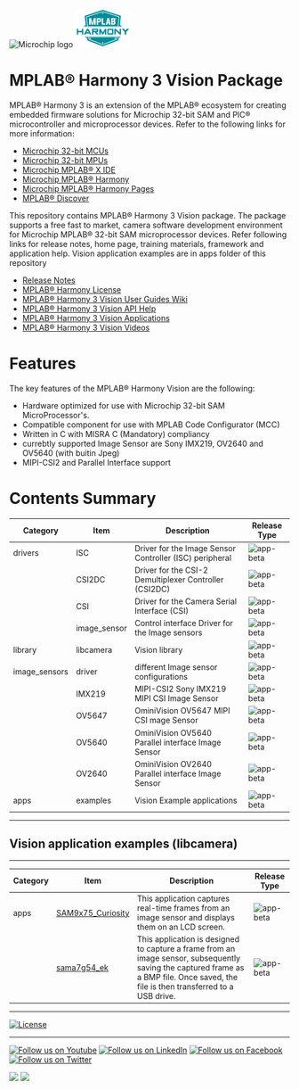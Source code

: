 ﻿![Microchip logo](https://raw.githubusercontent.com/wiki/Microchip-MPLAB-Harmony/Microchip-MPLAB-Harmony.github.io/images/microchip_logo.png)
![Microchip Technology](./images/mh.png)

# MPLAB® Harmony 3 Vision Package

MPLAB® Harmony 3 is an extension of the MPLAB® ecosystem for creating
embedded firmware solutions for Microchip 32-bit SAM and PIC® microcontroller
and microprocessor devices.  Refer to the following links for more information:
 - [Microchip 32-bit MCUs](https://www.microchip.com/design-centers/32-bit)
 - [Microchip 32-bit MPUs](https://www.microchip.com/design-centers/32-bit-mpus)
 - [Microchip MPLAB® X IDE](https://www.microchip.com/mplab/mplab-x-ide)
 - [Microchip MPLAB® Harmony](https://www.microchip.com/mplab/mplab-harmony)
 - [Microchip MPLAB® Harmony Pages](https://microchip-mplab-harmony.github.io/)
 - [MPLAB® Discover](https://mplab-discover.microchip.com/v1/itemtype/com.microchip.ide.project?s0=Legato)

This repository contains MPLAB® Harmony 3 Vision package. The package supports a free fast to market,
camera software development environment for Microchip MPLAB® 32-bit SAM microprocessor devices. Refer 
following links for release notes, home page, training materials, framework and application help.
Vision application examples are in apps folder of this repository
 - [Release Notes](https://microchip-mplab-harmony.github.io/vision/release_notes.html)
 - [MPLAB® Harmony License](https://microchip-mplab-harmony.github.io/vision/mplab_harmony_license.html)
 - [MPLAB® Harmony 3 Vision User Guides Wiki]()
 - [MPLAB® Harmony 3 Vision API Help]()
 - [MPLAB® Harmony 3 Vision Applications]()
 - [MPLAB® Harmony 3 Vision Videos]()
 
# Features

The key features of the MPLAB® Harmony Vision are the following:

- Hardware optimized for use with Microchip 32-bit SAM MicroProcessor's.
- Compatible component for use with MPLAB Code Configurator (MCC)
- Written in C with MISRA C (Mandatory) compliancy
- currebtly supported Image Sensor are Sony IMX219, OV2640 and OV5640 (with buitin Jpeg)
- MIPI-CSI2 and Parallel Interface support

# Contents Summary

| Category | Item | Description | Release Type |
| --- | --- | ---- |---- |
| drivers|  ISC | Driver for the Image Sensor Controller (ISC) peripheral | ![app-beta](https://img.shields.io/badge/tool-beta-orange?style=plastic) |
|      |   CSI2DC | Driver for the CSI-2 Demultiplexer Controller (CSI2DC) |![app-beta](https://img.shields.io/badge/tool-beta-orange?style=plastic) |
|      |   CSI |  Driver for the Camera Serial Interface (CSI) | ![app-beta](https://img.shields.io/badge/driver-beta-orange?style=plastic) |
|      |   image_sensor | Control interface Driver for the Image sensors | ![app-beta](https://img.shields.io/badge/tool-beta-orange?style=plastic) |
| library    | libcamera | Vision library | ![app-beta](https://img.shields.io/badge/library-beta-orange?style=plastic) |
| image_sensors | driver | different Image sensor configurations| ![app-beta](https://img.shields.io/badge/tool-beta-orange?style=plastic) |
|      | IMX219 | MIPI-CSI2 Sony IMX219 MIPI CSI Image Sensor |![app-beta](https://img.shields.io/badge/tool-beta-orange?style=plastic) |
|      | OV5647 | OminiVision OV5647 MIPI CSI mage Sensor |![app-beta](https://img.shields.io/badge/tool-beta-orange?style=plastic) |
|      | OV5640 | OminiVision OV5640 Parallel interface Image Sensor |![app-beta](https://img.shields.io/badge/tool-beta-orange?style=plastic) |
|      | OV2640 | OminiVision OV2640 Parallel interface Image Sensor |![app-beta](https://img.shields.io/badge/tool-beta-orange?style=plastic) |
| apps | examples | Vision Example applications | ![app-beta](https://img.shields.io/badge/tool-beta-orange?style=plastic) |

***
## Vision application examples (libcamera)
***

| Category | Item | Description | Release Type |
| --- | --- | ---- |---- |
|  apps | [SAM9x75_Curiosity](./apps/readme.md) | This application captures real-time frames from an image sensor and displays them on an LCD screen.| ![app-beta](https://img.shields.io/badge/application-beta-orange?style=plastic) |
|     | [sama7g54_ek](./apps/readme.md) | This application is designed to capture a frame from an image sensor, subsequently saving the captured frame as a BMP file. Once saved, the file is then transferred to a USB drive.| ![app-beta](https://img.shields.io/badge/application-beta-orange?style=plastic) |

____

[![License](https://img.shields.io/badge/license-Harmony%20license-orange.svg)](https://github.com/Microchip-MPLAB-Harmony/gfx/blob/master/mplab_harmony_license.md)

____

[![Follow us on Youtube](https://img.shields.io/badge/Youtube-Follow%20us%20on%20Youtube-red.svg)](https://www.youtube.com/user/MicrochipTechnology)
[![Follow us on LinkedIn](https://img.shields.io/badge/LinkedIn-Follow%20us%20on%20LinkedIn-blue.svg)](https://www.linkedin.com/company/microchip-technology)
[![Follow us on Facebook](https://img.shields.io/badge/Facebook-Follow%20us%20on%20Facebook-blue.svg)](https://www.facebook.com/microchiptechnology/)
[![Follow us on Twitter](https://img.shields.io/twitter/follow/MicrochipTech.svg?style=social)](https://twitter.com/MicrochipTech)

[![](https://img.shields.io/github/stars/Microchip-MPLAB-Harmony/gfx.svg?style=social)]()
[![](https://img.shields.io/github/watchers/Microchip-MPLAB-Harmony/gfx.svg?style=social)]()

